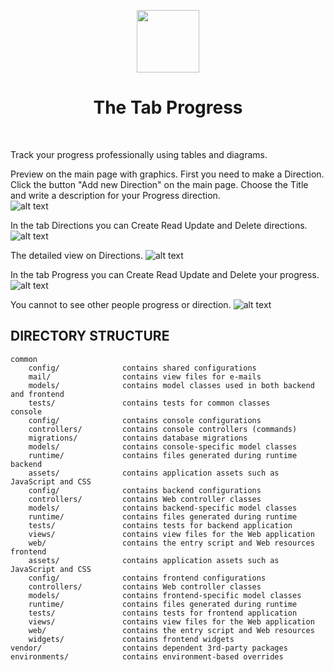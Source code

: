 <p align="center">
    <a href="https://github.com/yiisoft" target="_blank">
        <img src="https://avatars0.githubusercontent.com/u/993323" height="100px">
    </a>
    <h1 align="center">The Tab Progress</h1>
    <br>
</p>

Track your progress professionally using tables and diagrams.

Preview on the main page with graphics. First you need to make a Direction.
Click the button "Add new Direction" on the main page. Choose the Title and write a description for your Progress direction.  
![alt text](https://github.com/ewilliam8/thetabprogress/tree/master/backend/web/img/preview.png?raw=true)

In the tab Directions you can Create Read Update and Delete directions.
![alt text](https://github.com/ewilliam8/thetabprogress/tree/master/backend/web/img/directions.png?raw=true)

The detailed view on Directions.
![alt text](https://github.com/ewilliam8/thetabprogress/tree/master/backend/web/img/detailed.png?raw=true)

In the tab Progress you can Create Read Update and Delete your progress.
![alt text](https://github.com/ewilliam8/thetabprogress/tree/master/backend/web/img/progress.png?raw=true)

You cannot to see other people progress or direction.
![alt text](https://github.com/ewilliam8/thetabprogress/tree/master/backend/web/img/denied.png?raw=true)

DIRECTORY STRUCTURE
-------------------

```
common
    config/              contains shared configurations
    mail/                contains view files for e-mails
    models/              contains model classes used in both backend and frontend
    tests/               contains tests for common classes    
console
    config/              contains console configurations
    controllers/         contains console controllers (commands)
    migrations/          contains database migrations
    models/              contains console-specific model classes
    runtime/             contains files generated during runtime
backend
    assets/              contains application assets such as JavaScript and CSS
    config/              contains backend configurations
    controllers/         contains Web controller classes
    models/              contains backend-specific model classes
    runtime/             contains files generated during runtime
    tests/               contains tests for backend application    
    views/               contains view files for the Web application
    web/                 contains the entry script and Web resources
frontend
    assets/              contains application assets such as JavaScript and CSS
    config/              contains frontend configurations
    controllers/         contains Web controller classes
    models/              contains frontend-specific model classes
    runtime/             contains files generated during runtime
    tests/               contains tests for frontend application
    views/               contains view files for the Web application
    web/                 contains the entry script and Web resources
    widgets/             contains frontend widgets
vendor/                  contains dependent 3rd-party packages
environments/            contains environment-based overrides
```
